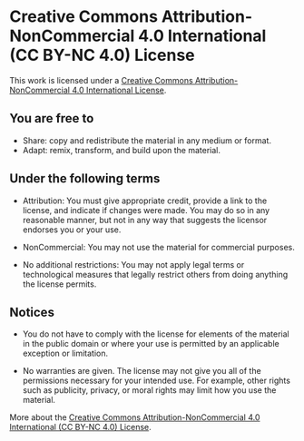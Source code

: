 # Creative Commons Attribution-NonCommercial 4.0 International (CC BY-NC 4.0) License

This work is licensed under a [Creative Commons Attribution-NonCommercial 4.0 International License](https://creativecommons.org/licenses/by-nc/4.0/).

## You are free to

- Share: copy and redistribute the material in any medium or format.
- Adapt: remix, transform, and build upon the material.

## Under the following terms

- Attribution: You must give appropriate credit, provide a link to the license, and indicate if changes were made. You may do so in any reasonable manner, but not in any way that suggests the licensor endorses you or your use.

- NonCommercial: You may not use the material for commercial purposes.

- No additional restrictions: You may not apply legal terms or technological measures that legally restrict others from doing anything the license permits.

## Notices

- You do not have to comply with the license for elements of the material in the public domain or where your use is permitted by an applicable exception or limitation.

- No warranties are given. The license may not give you all of the permissions necessary for your intended use. For example, other rights such as publicity, privacy, or moral rights may limit how you use the material.

More about the [Creative Commons Attribution-NonCommercial 4.0 International (CC BY-NC 4.0) License](https://creativecommons.org/licenses/by-nc/4.0/).


